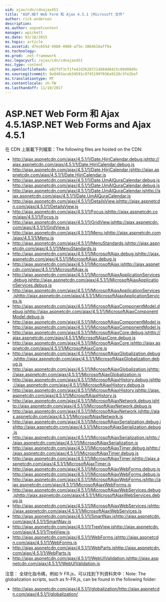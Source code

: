```yaml
---
uid: ajax/cdn/cdnajax451
title: "ASP.NET Web Form 和 Ajax 4.5.1 |Microsoft 文件"
author: rick-anderson
description: 
ms.author: aspnetcontent
manager: wpickett
ms.date: 03/18/2015
ms.topic: article
ms.assetid: d7ec655d-49b0-4968-af5e-3064616aff9a
ms.technology: 
ms.prod: .net-framework
msc.legacyurl: /ajax/cdn/cdnajax451
msc.type: content
ms.openlocfilehash: e02fdf3cf1fe42d36287214884d8415c09d08d9c
ms.sourcegitcommit: 9a9483aceb34591c97451997036a9120c3fe2baf
ms.translationtype: MT
ms.contentlocale: zh-TW
ms.lasthandoff: 11/10/2017
---
```

<a name="aspnet-web-forms-and-ajax-451"></a><span data-ttu-id="ccca1-102">ASP.NET Web Form 和 Ajax 4.5.1</span><span class="sxs-lookup"><span data-stu-id="ccca1-102">ASP.NET Web Forms and Ajax 4.5.1</span></span>
====================
<span data-ttu-id="ccca1-103">在 CDN 上裝載下列檔案：</span><span class="sxs-lookup"><span data-stu-id="ccca1-103">The following files are hosted on the CDN:</span></span>

- <span data-ttu-id="ccca1-104">http://ajax.aspnetcdn.com/ajax/4.5.1/1/Date.HijriCalendar.debug.js</span><span class="sxs-lookup"><span data-stu-id="ccca1-104">http://ajax.aspnetcdn.com/ajax/4.5.1/1/Date.HijriCalendar.debug.js</span></span>
- <span data-ttu-id="ccca1-105">http://ajax.aspnetcdn.com/ajax/4.5.1/1/Date.HijriCalendar.js</span><span class="sxs-lookup"><span data-stu-id="ccca1-105">http://ajax.aspnetcdn.com/ajax/4.5.1/1/Date.HijriCalendar.js</span></span>
- <span data-ttu-id="ccca1-106">http://ajax.aspnetcdn.com/ajax/4.5.1/1/Date.UmAlQuraCalendar.debug.js</span><span class="sxs-lookup"><span data-stu-id="ccca1-106">http://ajax.aspnetcdn.com/ajax/4.5.1/1/Date.UmAlQuraCalendar.debug.js</span></span>
- <span data-ttu-id="ccca1-107">http://ajax.aspnetcdn.com/ajax/4.5.1/1/Date.UmAlQuraCalendar.js</span><span class="sxs-lookup"><span data-stu-id="ccca1-107">http://ajax.aspnetcdn.com/ajax/4.5.1/1/Date.UmAlQuraCalendar.js</span></span>
- <span data-ttu-id="ccca1-108">http://ajax.aspnetcdn.com/ajax/4.5.1/1/DetailsView.js</span><span class="sxs-lookup"><span data-stu-id="ccca1-108">http://ajax.aspnetcdn.com/ajax/4.5.1/1/DetailsView.js</span></span>
- <span data-ttu-id="ccca1-109">http://ajax.aspnetcdn.com/ajax/4.5.1/1/Focus.js</span><span class="sxs-lookup"><span data-stu-id="ccca1-109">http://ajax.aspnetcdn.com/ajax/4.5.1/1/Focus.js</span></span>
- <span data-ttu-id="ccca1-110">http://ajax.aspnetcdn.com/ajax/4.5.1/1/GridView.js</span><span class="sxs-lookup"><span data-stu-id="ccca1-110">http://ajax.aspnetcdn.com/ajax/4.5.1/1/GridView.js</span></span>
- <span data-ttu-id="ccca1-111">http://ajax.aspnetcdn.com/ajax/4.5.1/1/Menu.js</span><span class="sxs-lookup"><span data-stu-id="ccca1-111">http://ajax.aspnetcdn.com/ajax/4.5.1/1/Menu.js</span></span>
- <span data-ttu-id="ccca1-112">http://ajax.aspnetcdn.com/ajax/4.5.1/1/MenuStandards.js</span><span class="sxs-lookup"><span data-stu-id="ccca1-112">http://ajax.aspnetcdn.com/ajax/4.5.1/1/MenuStandards.js</span></span>
- <span data-ttu-id="ccca1-113">http://ajax.aspnetcdn.com/ajax/4.5.1/1/MicrosoftAjax.debug.js</span><span class="sxs-lookup"><span data-stu-id="ccca1-113">http://ajax.aspnetcdn.com/ajax/4.5.1/1/MicrosoftAjax.debug.js</span></span>
- <span data-ttu-id="ccca1-114">http://ajax.aspnetcdn.com/ajax/4.5.1/1/MicrosoftAjax.js</span><span class="sxs-lookup"><span data-stu-id="ccca1-114">http://ajax.aspnetcdn.com/ajax/4.5.1/1/MicrosoftAjax.js</span></span>
- <span data-ttu-id="ccca1-115">http://ajax.aspnetcdn.com/ajax/4.5.1/1/MicrosoftAjaxApplicationServices.debug.js</span><span class="sxs-lookup"><span data-stu-id="ccca1-115">http://ajax.aspnetcdn.com/ajax/4.5.1/1/MicrosoftAjaxApplicationServices.debug.js</span></span>
- <span data-ttu-id="ccca1-116">http://ajax.aspnetcdn.com/ajax/4.5.1/1/MicrosoftAjaxApplicationServices.js</span><span class="sxs-lookup"><span data-stu-id="ccca1-116">http://ajax.aspnetcdn.com/ajax/4.5.1/1/MicrosoftAjaxApplicationServices.js</span></span>
- <span data-ttu-id="ccca1-117">http://ajax.aspnetcdn.com/ajax/4.5.1/1/MicrosoftAjaxComponentModel.debug.js</span><span class="sxs-lookup"><span data-stu-id="ccca1-117">http://ajax.aspnetcdn.com/ajax/4.5.1/1/MicrosoftAjaxComponentModel.debug.js</span></span>
- <span data-ttu-id="ccca1-118">http://ajax.aspnetcdn.com/ajax/4.5.1/1/MicrosoftAjaxComponentModel.js</span><span class="sxs-lookup"><span data-stu-id="ccca1-118">http://ajax.aspnetcdn.com/ajax/4.5.1/1/MicrosoftAjaxComponentModel.js</span></span>
- <span data-ttu-id="ccca1-119">http://ajax.aspnetcdn.com/ajax/4.5.1/1/MicrosoftAjaxCore.debug.js</span><span class="sxs-lookup"><span data-stu-id="ccca1-119">http://ajax.aspnetcdn.com/ajax/4.5.1/1/MicrosoftAjaxCore.debug.js</span></span>
- <span data-ttu-id="ccca1-120">http://ajax.aspnetcdn.com/ajax/4.5.1/1/MicrosoftAjaxCore.js</span><span class="sxs-lookup"><span data-stu-id="ccca1-120">http://ajax.aspnetcdn.com/ajax/4.5.1/1/MicrosoftAjaxCore.js</span></span>
- <span data-ttu-id="ccca1-121">http://ajax.aspnetcdn.com/ajax/4.5.1/1/MicrosoftAjaxGlobalization.debug.js</span><span class="sxs-lookup"><span data-stu-id="ccca1-121">http://ajax.aspnetcdn.com/ajax/4.5.1/1/MicrosoftAjaxGlobalization.debug.js</span></span>
- <span data-ttu-id="ccca1-122">http://ajax.aspnetcdn.com/ajax/4.5.1/1/MicrosoftAjaxGlobalization.js</span><span class="sxs-lookup"><span data-stu-id="ccca1-122">http://ajax.aspnetcdn.com/ajax/4.5.1/1/MicrosoftAjaxGlobalization.js</span></span>
- <span data-ttu-id="ccca1-123">http://ajax.aspnetcdn.com/ajax/4.5.1/1/MicrosoftAjaxHistory.debug.js</span><span class="sxs-lookup"><span data-stu-id="ccca1-123">http://ajax.aspnetcdn.com/ajax/4.5.1/1/MicrosoftAjaxHistory.debug.js</span></span>
- <span data-ttu-id="ccca1-124">http://ajax.aspnetcdn.com/ajax/4.5.1/1/MicrosoftAjaxHistory.js</span><span class="sxs-lookup"><span data-stu-id="ccca1-124">http://ajax.aspnetcdn.com/ajax/4.5.1/1/MicrosoftAjaxHistory.js</span></span>
- <span data-ttu-id="ccca1-125">http://ajax.aspnetcdn.com/ajax/4.5.1/1/MicrosoftAjaxNetwork.debug.js</span><span class="sxs-lookup"><span data-stu-id="ccca1-125">http://ajax.aspnetcdn.com/ajax/4.5.1/1/MicrosoftAjaxNetwork.debug.js</span></span>
- <span data-ttu-id="ccca1-126">http://ajax.aspnetcdn.com/ajax/4.5.1/1/MicrosoftAjaxNetwork.js</span><span class="sxs-lookup"><span data-stu-id="ccca1-126">http://ajax.aspnetcdn.com/ajax/4.5.1/1/MicrosoftAjaxNetwork.js</span></span>
- <span data-ttu-id="ccca1-127">http://ajax.aspnetcdn.com/ajax/4.5.1/1/MicrosoftAjaxSerialization.debug.js</span><span class="sxs-lookup"><span data-stu-id="ccca1-127">http://ajax.aspnetcdn.com/ajax/4.5.1/1/MicrosoftAjaxSerialization.debug.js</span></span>
- <span data-ttu-id="ccca1-128">http://ajax.aspnetcdn.com/ajax/4.5.1/1/MicrosoftAjaxSerialization.js</span><span class="sxs-lookup"><span data-stu-id="ccca1-128">http://ajax.aspnetcdn.com/ajax/4.5.1/1/MicrosoftAjaxSerialization.js</span></span>
- <span data-ttu-id="ccca1-129">http://ajax.aspnetcdn.com/ajax/4.5.1/1/MicrosoftAjaxTimer.debug.js</span><span class="sxs-lookup"><span data-stu-id="ccca1-129">http://ajax.aspnetcdn.com/ajax/4.5.1/1/MicrosoftAjaxTimer.debug.js</span></span>
- <span data-ttu-id="ccca1-130">http://ajax.aspnetcdn.com/ajax/4.5.1/1/MicrosoftAjaxTimer.js</span><span class="sxs-lookup"><span data-stu-id="ccca1-130">http://ajax.aspnetcdn.com/ajax/4.5.1/1/MicrosoftAjaxTimer.js</span></span>
- <span data-ttu-id="ccca1-131">http://ajax.aspnetcdn.com/ajax/4.5.1/1/MicrosoftAjaxWebForms.debug.js</span><span class="sxs-lookup"><span data-stu-id="ccca1-131">http://ajax.aspnetcdn.com/ajax/4.5.1/1/MicrosoftAjaxWebForms.debug.js</span></span>
- <span data-ttu-id="ccca1-132">http://ajax.aspnetcdn.com/ajax/4.5.1/1/MicrosoftAjaxWebForms.js</span><span class="sxs-lookup"><span data-stu-id="ccca1-132">http://ajax.aspnetcdn.com/ajax/4.5.1/1/MicrosoftAjaxWebForms.js</span></span>
- <span data-ttu-id="ccca1-133">http://ajax.aspnetcdn.com/ajax/4.5.1/1/MicrosoftAjaxWebServices.debug.js</span><span class="sxs-lookup"><span data-stu-id="ccca1-133">http://ajax.aspnetcdn.com/ajax/4.5.1/1/MicrosoftAjaxWebServices.debug.js</span></span>
- <span data-ttu-id="ccca1-134">http://ajax.aspnetcdn.com/ajax/4.5.1/1/MicrosoftAjaxWebServices.js</span><span class="sxs-lookup"><span data-stu-id="ccca1-134">http://ajax.aspnetcdn.com/ajax/4.5.1/1/MicrosoftAjaxWebServices.js</span></span>
- <span data-ttu-id="ccca1-135">http://ajax.aspnetcdn.com/ajax/4.5.1/1/SmartNav.js</span><span class="sxs-lookup"><span data-stu-id="ccca1-135">http://ajax.aspnetcdn.com/ajax/4.5.1/1/SmartNav.js</span></span>
- <span data-ttu-id="ccca1-136">http://ajax.aspnetcdn.com/ajax/4.5.1/1/TreeView.js</span><span class="sxs-lookup"><span data-stu-id="ccca1-136">http://ajax.aspnetcdn.com/ajax/4.5.1/1/TreeView.js</span></span>
- <span data-ttu-id="ccca1-137">http://ajax.aspnetcdn.com/ajax/4.5.1/1/WebForms.js</span><span class="sxs-lookup"><span data-stu-id="ccca1-137">http://ajax.aspnetcdn.com/ajax/4.5.1/1/WebForms.js</span></span>
- <span data-ttu-id="ccca1-138">http://ajax.aspnetcdn.com/ajax/4.5.1/1/WebParts.js</span><span class="sxs-lookup"><span data-stu-id="ccca1-138">http://ajax.aspnetcdn.com/ajax/4.5.1/1/WebParts.js</span></span>
- <span data-ttu-id="ccca1-139">http://ajax.aspnetcdn.com/ajax/4.5.1/1/WebUIValidation.js</span><span class="sxs-lookup"><span data-stu-id="ccca1-139">http://ajax.aspnetcdn.com/ajax/4.5.1/1/WebUIValidation.js</span></span>

<span data-ttu-id="ccca1-140">注意： 全球化指令碼，例如 fr FR.js，可以找到下列資料夾中：</span><span class="sxs-lookup"><span data-stu-id="ccca1-140">Note: The globalization scripts, such as fr-FR.js, can be found in the following folder:</span></span>

- <span data-ttu-id="ccca1-141">http://ajax.aspnetcdn.com/ajax/4.5.1/1/globalization/</span><span class="sxs-lookup"><span data-stu-id="ccca1-141">http://ajax.aspnetcdn.com/ajax/4.5.1/1/globalization/</span></span>
